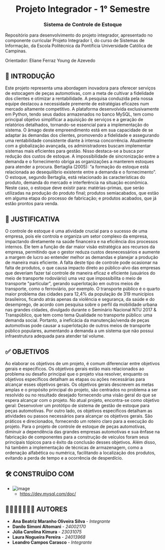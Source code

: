 <h1 align="center"> Projeto Integrador - 1° Semestre </h1> 
<h3 align="center"> Sistema de Controle de Estoque </h3> 

Repositório para  desenvolvimento do projeto integrador, apresentado no componente curricular Projeto Integrador I, do curso de Sistemas de Informação, da Escola Politécnica da Pontifícia Universidade Católica de Campinas.

Orientador: Eliane Ferraz Young de Azevedo

## 📄 INTRODUÇÃO

  Este projeto representa uma abordagem inovadora para oferecer serviços de estocagem de peças automotivas, com a meta de cultivar a fidelidade dos clientes e otimizar a rentabilidade. A pesquisa conduzida pela nossa equipe destacou a necessidade premente de estratégias eficazes num mercado altamente competitivo. 
  A plataforma desenvolvida exclusivamente em Python, tendo seus dados armazenados no banco MySQL, tem como principal objetivo simplificar a aquisição de serviços e a geração de relatórios detalhados, tornando-se essencial para a implementação do sistema. 
  O âmago deste empreendimento está em sua capacidade de se adaptar às demandas dos clientes, promovendo a fidelidade e assegurando uma rentabilidade consistente diante à intensa concorrência. 
Atualmente com a globalização avançada, os administradores buscam implementar sistemas mais eficientes para gestão. Nisso destaca-se a busca por redução dos custos de estoque. A impossibilidade de sincronização entre a demanda e o fornecimento obriga as organizações a manterem estoques para atender a procura. Bertaglia (2005): “a formação do estoque está relacionada ao desequilíbrio existente entre a demanda e o fornecimento”. 
  O estoque, segundo Bertaglia, está relacionado às características do produto, demanda do mercado e interferência na situação econômica. Neste caso, o estoque deve existir para: matérias-primas, que serão utilizadas na produção do produto final; produtos semiacabados, que estão em alguma etapa do processo de fabricação; e produtos acabados, que já estão prontos para venda.

## 📄 JUSTIFICATIVA

  O controle de estoque é uma atividade crucial para o sucesso de uma empresa, pois ele controla e organiza um setor complexo da empresa, impactando diretamente na saúde financeira e na eficiência dos processos internos.
  Ele tem a função de dar maior visão estratégica aos recursos da empresa, permitindo que o gestor reduza custos desnecessários e aumente a margem de lucro ao entender melhor as demandas e planejar a produção de maneira mais eficiente.
  A falta deste tipo de controle pode ocasionar na falta de produtos, o que causa impacto direto ao público-alvo das empresas que deveriam fazer tal controle de maneira eficaz e eficiente (usuários do meio de transporte rodoviário) uma vez que impossibilita o meio de transporte "particular", gerando superlotação em outros meios de transporte, como o ferroviário, por exemplo.
  O transporte público é o quarto maior problema das cidades para 12,4% da população de 319 municípios brasileiros, ficando atrás apenas da violência e segurança, da saúde e do desemprego, de acordo com pesquisa sobre o perfil da mobilidade urbana nas grandes cidades, divulgado durante o Seminário Nacional NTU 2017 & Transpúblico, que tem como tema Qualidade no transporte público: uma demanda social.   Portanto, a ineficácia da manutenção/venda de peças automotivas pode causar a superlotação de outros meios de transporte público populares, aumentando a demanda a um sistema que não possui infraestrutura adequada para atender tal volume.

## ✅ OBJETIVOS

  Ao elaborar os objetivos de um projeto, é comum diferenciar entre objetivos gerais e específicos. Os objetivos gerais estão mais relacionados ao problema ou desafio principal que o projeto visa resolver, enquanto os objetivos específicos detalham as etapas ou ações necessárias para alcançar esses objetivos gerais.
  Os objetivos gerais descrevem as metas amplas e o propósito principal do projeto, são centrados no problema a ser resolvido ou no resultado desejado fornecendo uma visão geral do que se espera alcançar com o projeto. No atual projeto, encontra-se como objetivo geral: Desenvolver um protótipo de sistema de gestão de estoque para peças automotivas.
Por outro lado, os objetivos específicos detalham as atividades ou passos necessários para alcançar os objetivos gerais. São práticos e direcionados, fornecendo um roteiro claro para a execução do projeto.      Para o projeto de controle de estoque de peças automotivas, diminuir a dependência das grandes empresas automotivas e sua ênfase na fabricação de componentes para a construção de veículos foram seus principais tópicos para o êxito da conclusão desses objetivos. Além disso, há também a implementação de técnicas de armazenagem, como a ordenação alfabética ou numérica, facilitando a localização dos produtos, evitando a perda de tempo e a ocorrência de desperdício.

## 🛠️ CONSTRUÍDO COM

* ![image](https://img.shields.io/badge/MySQL-00000F?style=for-the-badge&logo=mysql&logoColor=white)
    * https://dev.mysql.com/doc/

## 👫🏻👨🏻‍🤝‍👨🏾 AUTORES

* **Ana Beatriz Maranho Oliveira Silva** - *Integrante*
* **Danilo Simoni Altomani** - *24002170*
* **Júlia Carolina Kimura** - *23031075* 
* **Laura Nogueira Pereira** - *24013968* 
* **Leandro Campos Carasco** - *Integrante*
